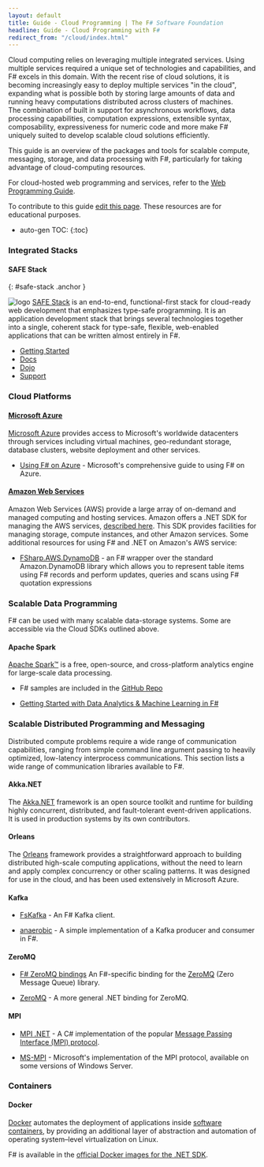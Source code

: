 ```yaml
---
layout: default
title: Guide - Cloud Programming | The F# Software Foundation
headline: Guide - Cloud Programming with F#
redirect_from: "/cloud/index.html"
---
```


Cloud computing relies on leveraging multiple integrated services.  Using multiple services required a unique set 
of technologies and capabilities, and F# excels in this domain.  With the recent rise of cloud solutions, it is becoming increasingly easy to deploy multiple services "in the cloud", expanding what is possible both by storing large amounts of data and running heavy computations distributed across clusters of machines.  
The combination of built in support for asynchronous workflows, data processing capabilities, computation expressions, 
extensible syntax, composability, expressiveness for numeric code and more make F# uniquely suited to develop 
scalable cloud solutions efficiently. 

This guide is an overview of the packages and tools for scalable compute, messaging, storage, and data processing with F#, 
particularly for taking advantage of cloud-computing resources. 

For cloud-hosted web programming and services, refer to the [Web Programming Guide](../web/).

<div class="jumbotron visible-lg calloutBox" id="how-to-add-testimonial"> 
    <p>To contribute to this guide <a href="https://github.com/fsharp/fsharp.org/edit/gh-pages/guides/cloud/index.md">edit this page</a>. These resources are for educational purposes. </p>
</div>              

* auto-gen TOC:
{:toc}

### Integrated Stacks

#### SAFE Stack
{: #safe-stack  .anchor }

![logo](../../images/thumbs/safestack.png)&nbsp;[SAFE Stack](https://safe-stack.github.io/) is an end-to-end, functional-first stack for cloud-ready web development that
emphasizes type-safe programming. It is an application development stack that brings several technologies together into a single,
coherent stack for type-safe, flexible, web-enabled applications that can be written almost entirely in F#.

* [Getting Started](https://safe-stack.github.io/docs/quickstart/)
* [Docs](https://safe-stack.github.io/docs/intro/)
* [Dojo](https://github.com/CompositionalIT/SAFE-Dojo/)
* [Support](https://safe-stack.github.io/docs/support/)

### Cloud Platforms

#### [Microsoft Azure](https://docs.microsoft.com/dotnet/articles/fsharp/using-fsharp-on-azure/)

[Microsoft Azure](https://azure.microsoft.com/) provides access to  Microsoft's worldwide datacenters through services including 
virtual machines, geo-redundant storage, database clusters, website deployment and other services.  

 * [Using F# on Azure](https://docs.microsoft.com/dotnet/articles/fsharp/using-fsharp-on-azure/) - Microsoft's comprehensive guide to using F# on Azure.
 
#### [Amazon Web Services](http://aws.amazon.com)

Amazon Web Services (AWS) provide a large array of on-demand and managed computing and 
hosting services. Amazon offers a .NET SDK for managing the AWS services, 
[described here](http://aws.amazon.com/sdkfornet/). This SDK provides facilities for managing 
storage, compute instances, and other Amazon services.
Some additional resources for using F# and .NET on Amazon's AWS service:

 * [FSharp.AWS.DynamoDB](https://github.com/fsprojects/FSharp.AWS.DynamoDB#fsharpawsdynamodb) - an F# wrapper over the standard Amazon.DynamoDB library which allows you to represent table items using F# records and perform updates, queries and scans using F# quotation expressions
 
### Scalable Data Programming

F# can be used with many scalable data-storage systems. Some are accessible via the Cloud SDKs outlined above.

#### Apache Spark

[Apache Spark™](https://dotnet.microsoft.com/apps/data/spark) is a free, open-source, and cross-platform analytics engine for large-scale data processing.

* F# samples are included in the [GitHub Repo](https://github.com/dotnet/spark#samples)

* [Getting Started with Data Analytics & Machine Learning in F#](https://www.youtube.com/watch?v=ciBtKRZMIaU)

### Scalable Distributed Programming and Messaging

Distributed compute problems require a wide range of communication capabilities, ranging
from simple command line argument passing to heavily optimized, low-latency interprocess
communications. This section lists a wide range of communication libraries available to F#.

#### Akka.NET

The [Akka.NET](https://getakka.net/) framework is an open source toolkit and runtime for building highly concurrent, distributed, and fault-tolerant event-driven applications.  It is used in production systems by its own contributors.

#### Orleans

The [Orleans](https://dotnet.github.io/orleans/) framework provides a straightforward approach to building distributed high-scale computing applications, without the need to learn and apply complex concurrency or other scaling patterns. It was designed for use in the cloud, and has been used extensively in Microsoft Azure.

#### Kafka

* [FsKafka](https://github.com/jet/FsKafka) - An F# Kafka client.

* [anaerobic](https://github.com/anaerobic/fsharp-kafka-simple) - A simple implementation of a Kafka producer and consumer in F#.

#### ZeroMQ

* [F# ZeroMQ bindings](https://zeromq.org/languages/fsharp)  An F#-specific binding for the [ZeroMQ](http://www.zeromq.org) (Zero Message Queue) library.

* [ZeroMQ](https://zeromq.org/languages/csharp/) - A more general .NET binding for ZeroMQ.

#### MPI

* [MPI .NET](https://github.com/mpidotnet/MPI.NET/) - A C# implementation of the popular [Message Passing Interface (MPI) protocol](http://en.wikipedia.org/wiki/Message_Passing_Interface).  

* [MS-MPI](http://msdn.microsoft.com/library/bb524831.aspx) - Microsoft's implementation of the MPI protocol, available on some versions of Windows Server.

### Containers

#### Docker

[Docker](https://www.docker.io/) automates the deployment of applications inside [software containers](http://en.wikipedia.org/wiki/Operating_system%E2%80%93level_virtualization), by providing an additional layer of abstraction and automation of operating system–level virtualization on Linux.

F# is available in the [official Docker images for the .NET SDK](https://hub.docker.com/_/microsoft-dotnet-sdk).

